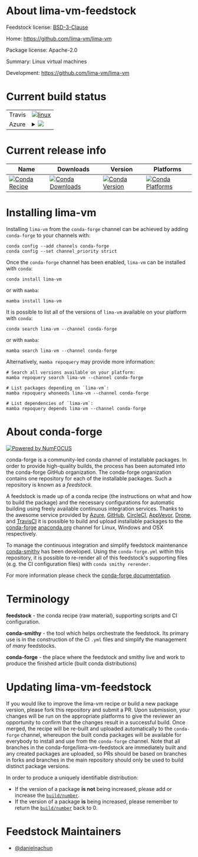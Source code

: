 About lima-vm-feedstock
=======================

Feedstock license: [BSD-3-Clause](https://github.com/conda-forge/lima-vm-feedstock/blob/main/LICENSE.txt)

Home: https://github.com/lima-vm/lima-vm

Package license: Apache-2.0

Summary: Linux virtual machines

Development: https://github.com/lima-vm/lima-vm

Current build status
====================


<table><tr>
    <td>Travis</td>
    <td>
      <a href="https://app.travis-ci.com/conda-forge/lima-vm-feedstock">
        <img alt="linux" src="https://img.shields.io/travis/com/conda-forge/lima-vm-feedstock/main.svg?label=Linux">
      </a>
    </td>
  </tr>
    
  <tr>
    <td>Azure</td>
    <td>
      <details>
        <summary>
          <a href="https://dev.azure.com/conda-forge/feedstock-builds/_build/latest?definitionId=22797&branchName=main">
            <img src="https://dev.azure.com/conda-forge/feedstock-builds/_apis/build/status/lima-vm-feedstock?branchName=main">
          </a>
        </summary>
        <table>
          <thead><tr><th>Variant</th><th>Status</th></tr></thead>
          <tbody><tr>
              <td>linux_64</td>
              <td>
                <a href="https://dev.azure.com/conda-forge/feedstock-builds/_build/latest?definitionId=22797&branchName=main">
                  <img src="https://dev.azure.com/conda-forge/feedstock-builds/_apis/build/status/lima-vm-feedstock?branchName=main&jobName=linux&configuration=linux%20linux_64_" alt="variant">
                </a>
              </td>
            </tr><tr>
              <td>linux_aarch64</td>
              <td>
                <a href="https://dev.azure.com/conda-forge/feedstock-builds/_build/latest?definitionId=22797&branchName=main">
                  <img src="https://dev.azure.com/conda-forge/feedstock-builds/_apis/build/status/lima-vm-feedstock?branchName=main&jobName=linux&configuration=linux%20linux_aarch64_" alt="variant">
                </a>
              </td>
            </tr><tr>
              <td>linux_ppc64le</td>
              <td>
                <a href="https://dev.azure.com/conda-forge/feedstock-builds/_build/latest?definitionId=22797&branchName=main">
                  <img src="https://dev.azure.com/conda-forge/feedstock-builds/_apis/build/status/lima-vm-feedstock?branchName=main&jobName=linux&configuration=linux%20linux_ppc64le_" alt="variant">
                </a>
              </td>
            </tr><tr>
              <td>osx_64</td>
              <td>
                <a href="https://dev.azure.com/conda-forge/feedstock-builds/_build/latest?definitionId=22797&branchName=main">
                  <img src="https://dev.azure.com/conda-forge/feedstock-builds/_apis/build/status/lima-vm-feedstock?branchName=main&jobName=osx&configuration=osx%20osx_64_" alt="variant">
                </a>
              </td>
            </tr><tr>
              <td>osx_arm64</td>
              <td>
                <a href="https://dev.azure.com/conda-forge/feedstock-builds/_build/latest?definitionId=22797&branchName=main">
                  <img src="https://dev.azure.com/conda-forge/feedstock-builds/_apis/build/status/lima-vm-feedstock?branchName=main&jobName=osx&configuration=osx%20osx_arm64_" alt="variant">
                </a>
              </td>
            </tr><tr>
              <td>win_64</td>
              <td>
                <a href="https://dev.azure.com/conda-forge/feedstock-builds/_build/latest?definitionId=22797&branchName=main">
                  <img src="https://dev.azure.com/conda-forge/feedstock-builds/_apis/build/status/lima-vm-feedstock?branchName=main&jobName=win&configuration=win%20win_64_" alt="variant">
                </a>
              </td>
            </tr>
          </tbody>
        </table>
      </details>
    </td>
  </tr>
</table>

Current release info
====================

| Name | Downloads | Version | Platforms |
| --- | --- | --- | --- |
| [![Conda Recipe](https://img.shields.io/badge/recipe-lima--vm-green.svg)](https://anaconda.org/conda-forge/lima-vm) | [![Conda Downloads](https://img.shields.io/conda/dn/conda-forge/lima-vm.svg)](https://anaconda.org/conda-forge/lima-vm) | [![Conda Version](https://img.shields.io/conda/vn/conda-forge/lima-vm.svg)](https://anaconda.org/conda-forge/lima-vm) | [![Conda Platforms](https://img.shields.io/conda/pn/conda-forge/lima-vm.svg)](https://anaconda.org/conda-forge/lima-vm) |

Installing lima-vm
==================

Installing `lima-vm` from the `conda-forge` channel can be achieved by adding `conda-forge` to your channels with:

```
conda config --add channels conda-forge
conda config --set channel_priority strict
```

Once the `conda-forge` channel has been enabled, `lima-vm` can be installed with `conda`:

```
conda install lima-vm
```

or with `mamba`:

```
mamba install lima-vm
```

It is possible to list all of the versions of `lima-vm` available on your platform with `conda`:

```
conda search lima-vm --channel conda-forge
```

or with `mamba`:

```
mamba search lima-vm --channel conda-forge
```

Alternatively, `mamba repoquery` may provide more information:

```
# Search all versions available on your platform:
mamba repoquery search lima-vm --channel conda-forge

# List packages depending on `lima-vm`:
mamba repoquery whoneeds lima-vm --channel conda-forge

# List dependencies of `lima-vm`:
mamba repoquery depends lima-vm --channel conda-forge
```


About conda-forge
=================

[![Powered by
NumFOCUS](https://img.shields.io/badge/powered%20by-NumFOCUS-orange.svg?style=flat&colorA=E1523D&colorB=007D8A)](https://numfocus.org)

conda-forge is a community-led conda channel of installable packages.
In order to provide high-quality builds, the process has been automated into the
conda-forge GitHub organization. The conda-forge organization contains one repository
for each of the installable packages. Such a repository is known as a *feedstock*.

A feedstock is made up of a conda recipe (the instructions on what and how to build
the package) and the necessary configurations for automatic building using freely
available continuous integration services. Thanks to the awesome service provided by
[Azure](https://azure.microsoft.com/en-us/services/devops/), [GitHub](https://github.com/),
[CircleCI](https://circleci.com/), [AppVeyor](https://www.appveyor.com/),
[Drone](https://cloud.drone.io/welcome), and [TravisCI](https://travis-ci.com/)
it is possible to build and upload installable packages to the
[conda-forge](https://anaconda.org/conda-forge) [anaconda.org](https://anaconda.org/)
channel for Linux, Windows and OSX respectively.

To manage the continuous integration and simplify feedstock maintenance
[conda-smithy](https://github.com/conda-forge/conda-smithy) has been developed.
Using the ``conda-forge.yml`` within this repository, it is possible to re-render all of
this feedstock's supporting files (e.g. the CI configuration files) with ``conda smithy rerender``.

For more information please check the [conda-forge documentation](https://conda-forge.org/docs/).

Terminology
===========

**feedstock** - the conda recipe (raw material), supporting scripts and CI configuration.

**conda-smithy** - the tool which helps orchestrate the feedstock.
                   Its primary use is in the construction of the CI ``.yml`` files
                   and simplify the management of *many* feedstocks.

**conda-forge** - the place where the feedstock and smithy live and work to
                  produce the finished article (built conda distributions)


Updating lima-vm-feedstock
==========================

If you would like to improve the lima-vm recipe or build a new
package version, please fork this repository and submit a PR. Upon submission,
your changes will be run on the appropriate platforms to give the reviewer an
opportunity to confirm that the changes result in a successful build. Once
merged, the recipe will be re-built and uploaded automatically to the
`conda-forge` channel, whereupon the built conda packages will be available for
everybody to install and use from the `conda-forge` channel.
Note that all branches in the conda-forge/lima-vm-feedstock are
immediately built and any created packages are uploaded, so PRs should be based
on branches in forks and branches in the main repository should only be used to
build distinct package versions.

In order to produce a uniquely identifiable distribution:
 * If the version of a package **is not** being increased, please add or increase
   the [``build/number``](https://docs.conda.io/projects/conda-build/en/latest/resources/define-metadata.html#build-number-and-string).
 * If the version of a package **is** being increased, please remember to return
   the [``build/number``](https://docs.conda.io/projects/conda-build/en/latest/resources/define-metadata.html#build-number-and-string)
   back to 0.

Feedstock Maintainers
=====================

* [@danielnachun](https://github.com/danielnachun/)

